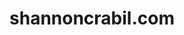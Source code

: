 ---
title: 'shannoncrabil.com'
url: 'http://shannoncrabill.com'
tags: ['sites', 'designer', 'front-end developer', 'email developer' ]
nsfw: false
rss: false
---